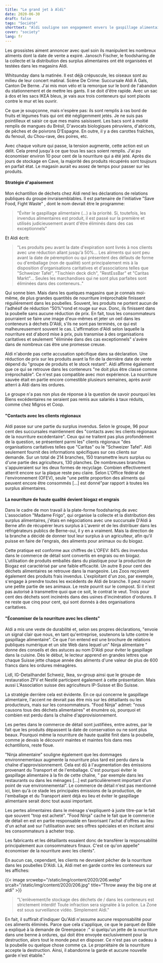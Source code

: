 ```yaml
---
title: "Le grand jet à Aldi"
date: 2020-06-30
draft: false
tags: "Société"
shorttext: "Aldi souligne son engagement envers le gaspillage alimentaire. Un coup d'œil à ses poubelles montre qu'il s'agit principalement de relations publiques."
cover: "society"
lang: fr
---
```


Les grossistes aiment annoncer avec quel soin ils manipulent les nombreux aliments dont la date de vente a expiré. Janosch Fischer, le foodsharing.de la collecte et la distribution des surplus alimentaires ont été organisées et testées dans les magasins Aldi.

Whitsunday dans la matinée. Il est déjà crépuscule, les oiseaux sont au milieu de leur concert matinal. Scène De Crime: Succursale Aldi À Gals, Canton De Berne. J'ai mis mon vélo et la remorque sur le bord de l'abandon du stationnement et de mettre les gants. Il se doit d'être rapide. Avec un sac à dos et les sacs IKEA bleus, je vais aux trois conteneurs qui sont placés contre le mur et les ouvrir.

Ce que je soupçonne, mais n'espère pas: ils sont remplis à ras bord de fruits et légumes frais qui ont été négligemment jetés. Je ne suis pas pointilleux et saisir ce que mes mains saisissent. Les bacs sont à moitié remplis de mangues du Brésil, D'avocats biologiques péruviens, d'abricots, de pêches et de poivrons D'Espagne. En outre, il y a des carottes fraîches, du fenouil, du Chou-rave, des poires, etc.

Avec chaque voiture qui passe, la tension augmente, cette action est un délit. Cela prend jusqu'à ce que tous les sacs soient remplis. J'ai pu économiser environ 10 pour cent de la nourriture qui a été jeté. Après dix jours de stockage en Cave, la majorité des produits récupérés sont toujours en parfait état. Le magasin aurait eu assez de temps pour passer sur les produits.

#### Stratégie d'apaisement

Mon échantillon de déchets chez Aldi rend les déclarations de relations publiques du groupe invraisemblables. Il est partenaire de l'initiative "Save Food, Fight Waste" , dont le nom devrait être le programme:

> "Éviter le gaspillage alimentaire (...) a la priorité. Si, toutefois, les invendus alimentaires est produit, il est passé sur la première et utilisés judicieusement avant d'être éliminés dans des cas exceptionnels"

Et Aldi écrit:

> "Les produits peu avant la date d'expiration sont livrés à nos clients avec une réduction allant jusqu'à 50%... Les aliments qui sont peu avant la date de péremption ou qui présentent des défauts de forme ou d'emballage (non de qualité) sont principalement mis à la disposition d'organisations caritatives et d'associations telles que "Schweizer Tafel", "Tischlein deck dich", "RestEssBar" et "Caritas Markt"... Seules les marchandises qui ne sont plus parfaites sont éliminées dans des conteneurs.."

Qui sonne bien. Mais dans les quelques magasins que je connais moi-même, de plus grandes quantités de nourriture irréprochable finissent régulièrement dans les poubelles. Souvent, les produits ne portent aucun de l'adhésif de réduction "50%"rond et rouge sur eux. Donc, ils finissent dans la poubelle sans aucune réduction de prix. En fait, tous les consommateurs pourraient se faire une image d'eux-mêmes et jeter un oeil dans les conteneurs à déchets D'Aldi, s'ils ne sont pas terminés, ce qui est malheureusement souvent le cas. L'affirmation d'Aldi selon laquelle la nourriture est d'abord mise à prix, puis transmise à des organisations caritatives et seulement "éliminée dans des cas exceptionnels" s'avère dans de nombreux cas être une promesse creuse.

Aldi n'aborde pas cette accusation spécifique dans sa déclaration. Une réduction de prix sur les produits avant la fin de la dernière date de vente dépend du "groupe de produits et le stock restant". Aldi affirme également que ce qui se retrouve dans les conteneurs "ne doit plus être classé comme irréprochable". Ce n'est pas compatible avec mon expérience. La nourriture sauvée était en partie encore comestible plusieurs semaines, après avoir atterri à Aldi dans les ordures.

Le groupe n'a pas non plus de réponse à la question de savoir pourquoi les Biens excédentaires ne seraient pas remis aux salariés à taux réduits, comme chez Migros et Coop.

#### "Contacts avec les clients régionaux

Aldi passe sur une partie du surplus invendus. Selon le groupe, 96 pour cent des succursales maintiennent des "contacts avec les clients régionaux de la nourriture excédentaire". Ceux qui ne traitent pas plus profondément de la question, se présentent parmi les" clients régionaux "des organisations caritatives telles que "Caritas" ou le "Schweizer Tafel". Aldi seulement fournit des informations spécifiques sur ces clients sur demande. Sur un total de 214 branches, 150 transmettre leurs surplus ou d'une partie des agriculteurs, 130 planches. De nombreuses branches s'appuieraient sur les deux formes de recyclage. Combien effectivement atterrit encore sur la plaque reste peu claire. Selon L'Office fédéral de l'environnement (OFEV), seule "une petite proportion des aliments qui peuvent encore être consommés [...] est donné"par rapport à toutes les surplus alimentaires.

#### La nourriture de haute qualité devient biogaz et engrais

Dans le cadre de mon travail à la plate-forme foodsharing.de avec L'association "Madame Frigo", qui organise la collecte et la distribution des surplus alimentaires, j'étais en négociations avec une succursale D'Aldi à Berne afin de récupérer leurs surplus à L'avenir et de les distribuer dans les réfrigérateurs publics de Berne-oui, il y en a vraiment. Mais la direction de la branche a décidé de donner tout leur surplus à un agriculteur, afin qu'il puisse en faire de l'engrais, des aliments pour animaux ou du biogaz.

Cette pratique est conforme aux chiffres de L'OFEV: 84% des invendus dans le commerce de détail sont convertis en engrais ou en biogaz. L'utilisation de produits emballés dans du plastique pour la production de Biogaz est caractérisé par une faible efficacité. Un autre 8 pour cent des déchets alimentaires se retrouve dans la mangeoire. Les Zoos reçoivent également des produits frais invendus. L'exploitant d'un zoo, par exemple, s'engage à prendre toutes les excédents de Aldi de branche. Il peut nourrir une petite partie de ses animaux. Le reste pourrit sur le compost. Si il n'est pas autorisé à transmettre quoi que ce soit, le contrat le veut. Trois pour cent des déchets sont incinérés dans des usines d'incinération d'ordures. Il ne reste que cinq pour cent, qui sont donnés à des organisations caritatives.

#### "Économiser de la nourriture avec les clients"

Aldi a mis une veste de durabilité et, selon ses propres déclarations, "envoie un signal clair que nous, en tant qu'entreprise, soutenons la lutte contre le gaspillage alimentaire". Ce que l'on entend est une brochure de relations publiques numérique et un site Web dans lequel un" Ninja alimentaire " donne des conseils et des astuces au nom D'Aldi pour éviter le gaspillage dans la cuisine. Dès le début, le lecteur apprend en grandes lettres que chaque Suisse jette chaque année des aliments d'une valeur de plus de 600 francs dans les ordures ménagères.

Lidl, IG-Detailhandel Schweiz, Ikea, sv-group ainsi que le groupe de restauration ZFV et Nestlé participent également à cette présentation. Mais aussi L'Association suisse des agriculteurs IP-Suisse et Bio Suisse.

La stratégie derrière cela est évidente. En ce qui concerne le gaspillage alimentaire, l'accent ne devrait pas être mis sur les détaillants ou les producteurs, mais sur les consommateurs. "Food Ninja" admet: "nous causons tous des déchets alimentaires" et énumère où, pourquoi et combien est perdu dans la chaîne d'approvisionnement.

Les pertes dans le commerce de détail sont justifiées, entre autres, par le fait que les produits dépassent la date de conservation ou ne sont plus beaux. Pourquoi même la nourriture de haute qualité finit dans la poubelle, comme je devais le découvrir maintes et maintes fois dans mes échantillons, reste floue.

"Ninja alimentaire" souligne également que les dommages environnementaux augmente la nourriture plus tard est perdu dans la chaîne d'approvisionnement. Cela est dû à l'augmentation des émissions provenant du Transport et de l'emballage. C'est pourquoi éviter le gaspillage alimentaire à la fin de cette chaîne, " par exemple dans les restaurants ou dans les ménages [...] est particulièrement important d'un point de vue environnemental". Le commerce de détail n'est pas mentionné ici, bien qu'à ce stade les principales émissions de la production, de l'emballage et du Transport aient déjà eu lieu et éviter le gaspillage alimentaire serait donc tout aussi important.

Les pertes alimentaires dans le ménage s'expliquent-à juste titre-par le fait que souvent "trop est acheté". "Food Ninja" cache le fait que le commerce de détail en est en partie responsable en favorisant l'achat d'offres au lieu d'un achat axé sur l'utilisation avec ses offres spéciales et en incitant ainsi les consommateurs à acheter trop.

Les fabricants et les détaillants essaient donc de transférer la responsabilité principalement aux consommateurs finaux. C'est ce qu'on appelle" économiser de la nourriture avec les clients".

En aucun cas, cependant, les clients ne devraient pêcher de la nourriture dans les poubelles D'Aldi. Là, Aldi met en garde contre les conteneurs sur les affiches:

{{< image srcwebp="/static/img/content/2020/206.webp" srcalt="/static/img/content/2020/206.jpg" title="Throw away the big one at aldi" >}}

> "L'enlèvement/le stockage des déchets de / dans les conteneurs est strictement interdit! Toute infraction sera signalée à la police. La Zone est sous surveillance vidéo. Simplement Aldi."

En fait, il suffirait d'indiquer Qu'Aldi n'assume aucune responsabilité pour ces aliments éliminés. Parce que cela s'applique, ce que le parquet de Bâle a expliqué à la demande de Greenpeace :" si quelqu'un jette de la nourriture dans une benne à ordures, qui doit être envoyée exclusivement pour la destruction, alors tout le monde peut en disposer. Ce n'est pas un cadeau à la poubelle ou quelque chose comme ça. Le propriétaire de la nourriture accepte la destruction. Ainsi, il abandonne la garde et aucune nouvelle garde n'est établie."

